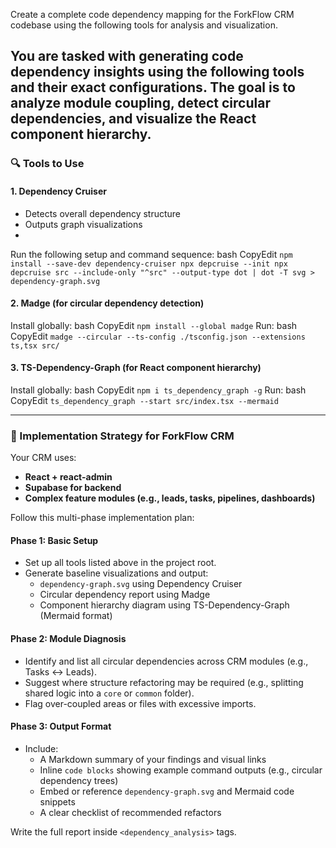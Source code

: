 <Task> Create a complete code dependency mapping for the ForkFlow CRM codebase using the following tools for analysis and visualization. </Task>

<Instructions> You are tasked with generating code dependency insights using the following tools and their exact configurations. The goal is to analyze module coupling, detect circular dependencies, and visualize the React component hierarchy.
---
### 🔍 Tools to Use
#### 1. **Dependency Cruiser**
- Detects overall dependency structure    
- Outputs graph visualizations   
- 
Run the following setup and command sequence:
bash
CopyEdit
`npm install --save-dev dependency-cruiser npx depcruise --init npx depcruise src --include-only "^src" --output-type dot | dot -T svg > dependency-graph.svg`

#### 2. **Madge** (for circular dependency detection)
Install globally:
bash
CopyEdit
`npm install --global madge`
Run:
bash
CopyEdit
`madge --circular --ts-config ./tsconfig.json --extensions ts,tsx src/`

#### 3. **TS-Dependency-Graph** (for React component hierarchy)
Install globally:
bash
CopyEdit
`npm i ts_dependency_graph -g`
Run:
bash
CopyEdit
`ts_dependency_graph --start src/index.tsx --mermaid`

---

### 🧠 Implementation Strategy for ForkFlow CRM
Your CRM uses:
- **React + react-admin**    
- **Supabase for backend**    
- **Complex feature modules (e.g., leads, tasks, pipelines, dashboards)**
    
Follow this multi-phase implementation plan:

#### Phase 1: Basic Setup
- Set up all tools listed above in the project root.    
- Generate baseline visualizations and output:
    - `dependency-graph.svg` using Dependency Cruiser        
    - Circular dependency report using Madge        
    - Component hierarchy diagram using TS-Dependency-Graph (Mermaid format)

#### Phase 2: Module Diagnosis
- Identify and list all circular dependencies across CRM modules (e.g., Tasks ↔️ Leads).    
- Suggest where structure refactoring may be required (e.g., splitting shared logic into a `core` or `common` folder).    
- Flag over-coupled areas or files with excessive imports.

#### Phase 3: Output Format
- Include:    
    - A Markdown summary of your findings and visual links        
    - Inline `code blocks` showing example command outputs (e.g., circular dependency trees)        
    - Embed or reference `dependency-graph.svg` and Mermaid code snippets        
    - A clear checklist of recommended refactors        

Write the full report inside `<dependency_analysis>` tags.

</Instructions>